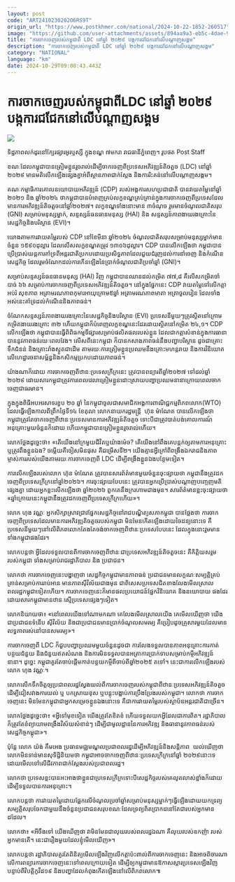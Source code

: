 ```yaml
---
layout: post
code: "ART2410230202O6RS9T"
origin_url: "https://www.postkhmer.com/national/2024-10-22-1852-260517"
image: "https://github.com/user-attachments/assets/894aa9a3-eb5c-4dae-926b-f792b16da6db"
title: "ការ​ចាក​ចេញ​របស់​កម្ពុជា​ពី​ LDC នៅ​ឆ្នាំ ​២០២៩​ ​បង្ក​ការ​ជជែក​នៅ​លើ​បណ្ដាញ​សង្គម"
description: "​​ការ​ចាក​ចេញ​របស់​កម្ពុជា​ពី​ LDC នៅ​ឆ្នាំ ​២០២៩​ ​បង្ក​ការ​ជជែក​នៅ​លើ​បណ្ដាញ​សង្គម​"
category: "NATIONAL"
language: "km"
date: 2024-10-29T09:08:43.443Z
---
```


# ការ​ចាក​ចេញ​របស់​កម្ពុជា​ពី​ LDC នៅ​ឆ្នាំ ​២០២៩​ ​បង្ក​ការ​ជជែក​នៅ​លើ​បណ្ដាញ​សង្គម

![](https://github.com/user-attachments/assets/42b5d3eb-21b9-4bf4-90fc-7ef5cd15b0af)

ទិដ្ឋភាព​លក់ដូរ​នៅ​ក្បែរ​ផ្សារ​អូរឬស្សី ក្នុង​ខណ្ឌ ៧​មករា រាជធានី​ភ្នំពេញ។ រូបថត Post Staff

ខណៈ​ដែល​កម្ពុជា​បាន​ត្រៀម​ខ្លួន​រួច​រាល់​ដើម្បី​ចាក​ចេញ​ពី​ប្រទេស​អភិវឌ្ឍន៍​តិចតួច​ (LDC) នៅ​ឆ្នាំ​២០២៩ មាន​មតិ​លើក​ឡើង​ផ្សេង​គ្នា​អំពី​ស្ថានភាព​ជាក់​ស្ដែង​ និង​ការ​រិះ​គន់​នៅ​លើ​បណ្ដាញ​សង្គម។

គណៈកម្មាធិការ​គោល​នយោបាយ​អភិវឌ្ឍន៍ (CDP) ​របស់​អង្គការ​សហប្រជាជាតិ បាន​វាយ​តម្លៃ​នៅ​ឆ្នាំ​២០២១ និង ឆ្នាំ​២០២៤ ថា​ កម្ពុជា​បាន​បំពេញ​គ្រប់​លក្ខខណ្ឌ​គ្រប់​គ្រាន់​ក្នុង​ការ​ចាក​ចេញ​ពី​ប្រទេស​ដែល​មាន​ការ​អភិវឌ្ឍន៍​តិចតួច​នៅ​ឆ្នាំ​ ២០២៧។ លក្ខខណ្ឌ​ទាំង​នោះ​មាន​ ៣​ចំណុច រួម​មាន​ចំណូល​ជាតិ​សរុប​​ (GNI)​ សម្រាប់​មនុស្ស​ម្នាក់, សន្ទស្សន៍​ធនធាន​មនុស្ស (HAI) និង សន្ទស្សន៍​ភាព​ងាយ​រងគ្រោះ​​នៃ​សេដ្ឋកិច្ច​និង​បរិស្ថាន (EVI)។

យោង​តាម​ការ​វាយ​តម្លៃ​របស់ ​CDP​ នៅ​ខែ​មីនា​ ឆ្នាំ​២០២៤ ចំណូល​ជាតិ​សរុប​សម្រាប់​មនុស្ស​ម្នាក់​មាន​ចំនួន ១៥៩០​ដុល្លារ ដែល​លើស​លក្ខខណ្ឌ​តម្រូវ​ ១៣០៦​ដុល្លារ។ ​CDP បាន​លើក​ឡើង​ថា កម្ពុជា​បាន​ប្រើប្រាស់​យន្តការ​គាំទ្រ​ពី​អន្តរជាតិ​ប្រកប​ដោយ​ប្រសិទ្ធភាព​ដែល​ជួយ​ជំរុញ​ដល់​ការ​នាំ​ចេញ និង​កំណើន​សេដ្ឋកិច្ច ដែល​រួម​ចំណែក​ដល់​ការ​កើន​ឡើង​នៃ​ប្រាក់​ចំណូល​ជាតិ​ប្រចាំ​ឆ្នាំ (GNI)។

សម្រាប់​សន្ទស្សន៍​ធនធាន​មនុស្ស (HAI) វិញ កម្ពុជា​បាន​ឈាន​ដល់​កម្រិត ៧៧,៨ គឺ​លើស​កម្រិត​ចាំ​បាច់​ ៦៦ សម្រាប់​ការ​ចាកចេញ​ពី​ប្រទេស​អភិវឌ្ឍន៍​តិចតួច។ នៅ​ក្នុង​ផ្នែក​នេះ CDP ​វាយ​តម្លៃ​ទៅ​លើ​កត្តា​អប់រំ សុខភាព អត្រា​មរណភាព​កុមារ​អាយុ​ក្រោម​៥​ឆ្នាំ អត្រា​មរណភាព​មាតា អត្រា​ចូល​រៀន ដែល​ទាំង​អស់​នេះ​គាំទ្រ​ដល់​កំណើន​និង​ភាព​ធន់។

ចំណែក​សន្ទស្សន៍​ភាព​ងាយ​រងគ្រោះ​​នៃ​សេដ្ឋកិច្ច​និង​បរិស្ថាន (EVI) ប្រទេស​នីមួយៗ​ត្រូវ​ស្ថិត​នៅ​ក្រោម​កម្រិត​ងាយ​រងគ្រោះ​ ៣២ ហើយ​កម្ពុជា​ក៏​បំពេញ​លក្ខខណ្ឌ​នេះ​ដែរ​ដោយ​ស្ថិត​នៅ​កម្រិត ២៤,‌១។ CDP លើក​ឡើង​ថា កម្ពុជា​បាន​ធ្វើ​ពិពិធកម្ម​ទីផ្សារ​សម្រាប់​ផលិត​ផល​របស់​ខ្លួន ដែល​ជា​កត្តា​សំខាន់​ក្នុង​ការ​ធានា​បាន​នូវ​ភាព​ធន់​រយៈ​ពេល​វែង។ លើស​ពី​នេះ​កម្ពុជា ក៏បាន​កសាង​ភាព​ធន់​នឹង​បញ្ហា​បរិស្ថាន ដូចជា​គ្រោះ​ទឹក​ជំនន់ និង​គ្រោះ​រាំង​ស្ងួត​ជា​ដើម តាម​រយៈ​​ការ​ត្រៀម​ខ្លួន​ប្រឈម​នឹង​គ្រោះ​មហន្តរាយ​ និង​ការ​វិនិយោគ​លើ​ហេដ្ឋារចនាសម្ព័ន្ធ ​និង​កសិកម្ម​ប្រកប​ដោយ​ភាព​ធន់។

យ៉ាងណា​ក៏ដោយ ការ​ចាកចេញ​ពី​ឋានៈ​ប្រទេស​ក្រី​ក្រ​នេះ ត្រូវ​បាន​ពន្យារ​ពី​ឆ្នាំ​២០២៧ ទៅ​ដល់​ឆ្នាំ ២០២៩ ដោយ​សារ​កម្ពុជា​ត្រូវ​ការ​ពេល​វេលា​ត្រៀម​ខ្លួន​ដោះស្រាយ​បញ្ហា​ប្រឈម​នានា​ក្រោយ​ពេល​ចាកចេញ​ជា​ធរមាន។

ក្នុង​​ក្នុង​ពិធី​អបអរ​សាទរ​ខួប ២០ ឆ្នាំ នៃ​កម្ពុជា​ចូល​ជា​សមាជិក​អង្គការ​ពាណិជ្ជកម្ម​ពិភពលោក​(WTO) ដែល​ធ្វើ​ឡើង​កាល​ពី​ព្រឹក​ថ្ងៃទី​១៤ ខែតុលា​ លោក​នាយក​រដ្ឋមន្ត្រី  ហ៊ុន ម៉ាណែត បាន​លើក​ឡើង​ថា កម្ពុជា​ត្រូវ​តែ​ចាក​ចេញ​ពី​ឋានៈ​ប្រទេស​មាន​ការ​អភិវឌ្ឍន៍​តិច​តួច ទោះ​បី​ជា​ត្រូវ​បាត់​បង់​គោលការណ៍​អនុគ្រោះ​មួយ​ចំនួន​​ក៏​ដោយ ហើយ​កម្ពុជា​បាន​ត្រៀម​ខ្លួន​រួច​រាល់​ហើយ។

លោក​ថ្លែង​ដូច្នេះ​ថា៖ «តើ​យើង​នៅ​ក្រ​មួយ​ជីវិត​ឬ​យ៉ាង​ម៉េច? តើ​យើង​នៅ​ពឹង​គេ​បន្តក់​ឲ្យ​តាម​ការ​អនុគ្រោះ ឬ​ត្រូវ​ពឹង​ខ្លួន​ឯង? ចម្លើយ​គឺ​ចៀស​មិន​ផុស គឺ​ជម្រើស​ទី២។ យើង​គ្មាន​អ្វី​ក្រៅ​​ពី​ពង្រឹង​ឯករាជ​ និង​ភាព​ម្ចាស់​ការ​របស់​យើង​តាម​រយៈ​ការ​ចាក​ចេញ​ពី​ LDC ដើម្បី​ពង្រឹង​ខ្លួន​ឯង​បន្ថែម​ទៀត។

ការ​លើក​ឡើង​របស់​​លោក ហ៊ុន ម៉ាណែត ត្រូវ​បាន​សារព័ត៌មាន​មួយ​ចំនួន​ចុះ​ផ្សាយ​ថា កម្ពុជា​នឹង​ត្រូវ​ដក​ចេញ​ពី​ប្រទេស​ក្រីក្រ​នៅ​ឆ្នាំ​២០២៦។ ការ​ចុះ​ផ្សាយ​បែប​នេះ ត្រូវ​បាន​អ្នក​ប្រើ​ប្រាស់​បណ្ដាញ​បញ្ចេញ​មតិ​ផ្សេង​គ្នា ដោយ​អ្នក​ខ្លះ​លើក​ឡើង​ថា ឆ្នាំ​២០២៦ ពួក​គេ​នឹង​ក្រ​រហាម​ជាង​មុន។ សារព័ត៌មាន​ខ្លះ​ចុះ​ផ្សាយ​ថា​ «ឆ្នាំ​ក្រោយ​នេះ​​កម្ពុជា​នឹង​ត្រូវ​ដក​ចេញ​ពី​ប្រទេស​ក្រីក្រ​ហើយ»។

លោក ហុង​ វណ្ណៈ អ្នក​សិក្សា​ស្រាវជ្រាវ​ផ្នែក​សេដ្ឋកិច្ច​នៅ​រាជបណ្ឌិត្យ​សភា​កម្ពុជា បាន​ថ្លែង​ថា ការ​ចាក​ចេញ​ពី​ប្រទេស​ដែល​មាន​ការ​អភិវឌ្ឍ​តិចតួច​​របស់​កម្ពុជា មិន​មែន​កើត​ឡើង​ដោយ​ចៃដន្យ​នោះ​ទេ គឺ​ប្រទេស​នីមួយៗ​នៅ​លើ​ពិភពលោក​តែង​តែ​ចង់​ចាកចេញ​ពី​ឋានៈ​ប្រទេស​បែប​នេះ ដែល​ក្នុង​នោះ​រួម​មាន​ទាំង​កម្ពុជា​ផង​ដែរ។

លោក​បន្ត​ថា អ្វី​ដែល​ទទួល​បាន​ពី​ការ​ចាក​ចេញ​ពី​ឋានៈ​ជា​ប្រទេស​អភិវឌ្ឍន៍​តិចតួច​នេះ គឺ​កិត្តិយស​រួម​របស់​កម្ពុជា ទាំង​សម្រាប់​រាជរដ្ឋាភិបាល និង ប្រជាជន។

លោក​ថា ការ​ចាក​ចេញ​នេះ​បង្ហាញ​ថា សេដ្ឋកិច្ច​កម្ពុជា​មាន​ភាព​ធន់ ប្រជាជន​មាន​លក្ខណៈ​សម្បត្តិ​គ្រប់​គ្រាន់​សម្រាប់​ការ​រាប់​អាន មាន​ភាព​ស៊ីវិល័យ​ជាង​មុន ជា​ពិសេស​ប្រទេស​ជិត​ខាង​លែង​មើល​ស្រាល​ពលរដ្ឋ​កម្ពុជា​ទៀត​ហើយ។ ការ​ចាក​ចេញ​នេះ​ក៏​មាន​ផល​ប្រយោជន៍​ផ្នែក​វិនិយោគ​ និង​នយោបាយ ផង​ដែរ ដោយ​សារ​កម្ពុជា​មាន​ឋានៈ​ស្មើ​ប្រទេស​ផ្សេងៗ​ទៀត។

លោក​និយាយ​ថា៖ «នៅ​ពេល​យើង​ទៅ​ណា​មក​ណា គេ​លែង​មើល​ស្រាល​យើង​ គេ​មើល​ឃើញ​ថា យើង​ជា​ប្រជាជន​ទំនើប ស៊ីវិល័យ និង​ជា​ប្រជាជន​មាន​ប្រាក់​ចំណូល​សមរម្យ គឺ​ប្រៀប​ដូច​គ្រួសារ​មួយ​ដែល​មាន​លទ្ធភាព​រស់​នៅ​បាន​សមរម្យ»។

ការ​ចាក​ចេញ​ពី​ LDC ក៏​ជួប​បញ្ហា​ប្រឈម​មួយ​ចំនួន​ដូច​ជា ការ​លែង​ទទួល​បាន​ភាព​អនុគ្រោះ​ ការ​កាត់​បន្ថយ​ជំនួយ និង​ជំនួយ​ឥត​សំណង​ និង​ការ​មិន​ទទួល​បាន​អត្រា​ការ​ប្រាក់​ទាប​សម្រាប់​កម្ចី​អភិវឌ្ឍន៍​នានា។ ដូច្នេះ កម្ពុជា​គួរ​តែ​ចាប់​ផ្ដើម​កាត់​បន្ថយ​កម្ចី​ពី​ចាប់​ពី​ឆ្នាំ​២០២៥​ តទៅ។ នេះ​ជា​ការ​លើក​ឡើង​របស់​លោក ហុង វណ្ណៈ។

លោក​លើក​ទឹក​ចិត្ត​ឲ្យ​ប្រជាពលរដ្ឋ​ស្វែង​យល់​ពី​ការ​ចាក​ចេញ​របស់​កម្ពុជា​ពី​ឋានៈ​ប្រទេស​អភិវឌ្ឍន៍​តិច​តួច ដើម្បី​ជៀសវាង​ការ​យល់​ ឬ បក​ស្រាយ​ខុស ឬ​បន្តុះ​បង្អាប់​ការ​ប្រឹង​ប្រែង​របស់​កម្ពុជា។ លោក​ថា ការ​ចាក​ចេញ​នេះ​ មិន​មែន​កម្ពុជា​ជា​អ្នក​សម្រេច​ខ្លួន​ឯង​នោះ​ទេ គឺ​ជា​ការ​វាយ​តម្លៃ​របស់​ស្ថាប័ន​អន្តរជាតិ​ជា​ច្រើន។

លោក​ថ្លែង​ដូច្នេះ​ថា៖ «អ្វី​ទៅ​មុខ​ទៀត យើង​ត្រូវ​តែ​ខិតខំ ហើយ​ទទួល​យក​អ្វី​ដែល​ជា​ការ​ពិត។ រដ្ឋាភិបាល​ក៏​ត្រូវ​តែ​ខំ​ព្យាយាម​ពង្រឹង​វិស័យ​សំខាន់ៗ ដើម្បី​ជា​មូលដ្ឋាន​នៃ​ការ​អភិវឌ្ឍ និង​ធានា​នូវ​ភាព​ធន់​របស់​សេដ្ឋកិច្ច​កម្ពុជា»។

ប៉ុន្តែ លោក យ៉ង់ គឹមអេង ប្រធាន​មជ្ឈមណ្ឌល​ប្រជាពលរដ្ឋ​ដើម្បី​អភិវឌ្ឍន៍​និង​សន្តិភាព​  យល់​ឃើញ​ថា លោក​មិន​ទាន់​មាន​សុទិដ្ឋិនិយម​ថា​ កម្ពុជា​អាច​ចាក​ចេញ​ពី​ឋានៈ​ប្រទេស​ក្រីក្រ​នៅ​ឆ្នាំ ​២០២៩​នោះ​ទេ ដោយ​មើល​ទៅ​លើ​ជីវភាព​​ជាក់ស្ដែង​របស់​ប្រជាពលរដ្ឋ។

លោក​ថា ប្រទេស​ខ្លះ​បាន​អះអាង​ថា​ខ្លួន​ជា​ប្រទេស​ក្រីក្រ​ទោះ​បី​សេដ្ឋកិច្ច​របស់​គេ​លូត​លាស់​ខ្លាំង​ក៏​ដោយ ដើម្បី​ទទួល​បាន​ការ​អនុគ្រោះ។

លោក​បន្ត​ថា​ ការ​វាយ​តម្លៃ​ដោយ​ផ្អែក​លើ​ចំណូល​ប្រចាំ​ឆ្នាំ​សម្រាប់​មនុស្ស​ម្នាក់ៗ​ ធ្វើ​ឡើង​ដោយ​យក​ទ្រព្យ​សម្បត្តិ​សរុប​ចែក​ជាមួយ​នឹង​ចំនួន​ប្រជាជន​សរុប​ ខណៈ​ដែល​ទ្រព្យ​ពិតប្រាកដ​នៅ​តែ​ជា​របស់​អ្នក​មាន​ដដែល។ 

លោក​ថា៖ «អីចឹង​ទៅ យើង​ឃើញ​ថា វា​មិន​មែន​ជា​លុយ​របស់​ពលរដ្ឋ​ឯណា គឺ​លុយ​របស់​ឧកញ៉ា របស់​អ្នក​មាន​តើ។ នេះ​ជា​រឿង​មួយ​ដែល​ខ្ញុំ​មើល​ឃើញ»។

លោក​​បន្ត​ថា រដ្ឋាភិបាល​គួរ​តែ​ពិនិត្យ​មើល​ឡើង​វិញ​លើ​កត្តា​ប៉ះពាល់​ពី​ការ​ចាក​ចេញ​នេះ និង​អាច​ពិចារណា​លើ​ការ​ពន្យារ​ការ​ចាក​ចេញ​នេះ​ទៅ​ពេល​ក្រោយ​ទៀត ដើម្បី​ឲ្យ​កម្ពុជា​មាន​ឱកាស​ស្ដារ​ប្រទេស​ឡើង​វិញ​បន្ទាប់​ពី​វិបត្តិ​កូវីដ១៩ និង​បញ្ហា​ដែល​កំពុង​កើត​ឡើង​នៅ​លើ​ពិភពលោក៕